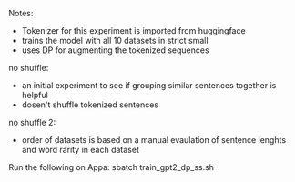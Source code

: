 Notes:

- Tokenizer for this experiment is imported from huggingface
- trains the model with all 10 datasets in strict small
- uses DP for augmenting the tokenized sequences

no shuffle:
- an initial experiment to see if grouping similar sentences together is helpful
- dosen't shuffle tokenized sentences

no shuffle 2:
- order of datasets is based on a manual evaulation of sentence lenghts and word rarity in each dataset


Run the following on Appa:
    sbatch train_gpt2_dp_ss.sh

